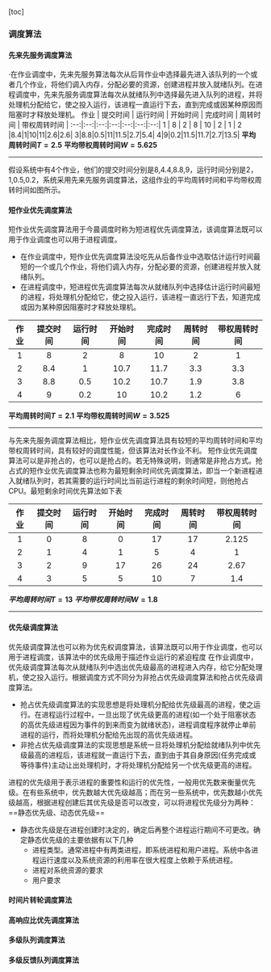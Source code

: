 [toc]
### 调度算法
#### 先来先服务调度算法
·在作业调度中，先来先服务算法每次从后背作业中选择最先进入该队列的一个或者几个作业，将他们调入内存，分配必要的资源，创建进程并放入就绪队列。在进程调度中，先来先服务调度算法每次从就绪队列中选择最先进入队列的进程，并将处理机分配给它，使之投入运行，该进程一直运行下去，直到完成或因某种原因而阻塞时才释放处理机。
作业 | 提交时间 | 运行时间 | 开始时间 | 完成时间 | 周转时间 | 带权周转时间 |
:--:|:--:|:--:|:--:|:--:|:--:|:--:|
1 | 8 | 2 | 8 | 10 | 2 | 1 |
2 |8.4|1|10|11|2.6|2.6|
3|8.8|0.5|11|11.5|2.7|5.4|
4|9|0.2|11.5|11.7|2.7|13.5|
**平均周转时间$T=2.5$**
**平均带权周转时间$W=5.625$**
****
假设系统中有4个作业，他们的提交时间分别是8,4.4,8.8,9，运行时间分别是2，1,0.5,0.2，系统采用先来先服务调度算法，这组作业的平均周转时间和平均带权周转时间如图所示。

#### 短作业优先调度算法
短作业优先调度算法用于今晨调度时称为短进程优先调度算法，该调度算法既可以用于作业调度也可以用于进程调度。
- 在作业调度中，短作业优先调度算法没吃先从后备作业中选取估计运行时间最短的一个或几个作业，将他们调入内存，分配必要的资源，创建进程并放入就绪队列。
- 在进程调度中，短进程优先调度算法每次从就绪队列中选择估计运行时间最短的进程，将处理机分配给它，使之投入运行，该进程一直远行下去，知道完成或因为某种原因阻塞时才释放处理机。

作业 | 提交时间 | 运行时间 | 开始时间 | 完成时间 | 周转时间 | 带权周转时间 |
:--:|:--:|:--:|:--:|:--:|:--:|:--:|
1|8|2|8|10|2|1|
2|8.4|1|10.7|11.7|3.3|3.3|
3|8.8|0.5|10.2|10.7|1.9|3.8|
4|9|0.2|10|10.2|1.2|6|
**平均周转时间$T=2.1$**
**平均带权周转时间$W=3.525$**
****
与先来先服务调度算法相比，短作业优先调度算法具有较短的平均周转时间和平均带权周转时间，具有较好的调度性能，但该算法对长作业不利。 
短作业优先调度算法可以是非抢占的，也可以是抢占的。若无特殊说明，则通常是非抢占方式。抢占式的短作业优先调度算法也称为最短剩余时间优先调度算法，即当一个新进程进入就绪队列时，若其需要的运行时间比当前运行进程的剩余时间短，则他抢占CPU。最短剩余时间优先算法如下表

作业 | 提交时间 | 运行时间 | 开始时间 | 完成时间 | 周转时间 | 带权周转时间 |
:--:|:--:|:--:|:--:|:--:|:--:|:--:|
1|0|8|0|17|17|2.125|
2|1|4|1|5|4|1|
3|2|9|17|26|24|2.67|
4|3|5|5|10|7|1.4|
**$平均周转时间T=13$**
**$平均带权周转时间W=1.8$**
****
#### 优先级调度算法
优先级调度算法也可以称为优先权调度算法，该算法既可以用于作业调度，也可以用于进程调度，该算法中的优先级用于描述作业运行的紧迫程度
在作业调度中，优先级调度算法每次从就绪队列中选出优先级最高的进程进入内存，给它分配处理机，使之投入运行。根据调度方式不同分为非抢占优先级调度算法和抢占优先级调度算法。
- 抢占优先级调度算法的实现思想是将处理机分配给优先级最高的进程，使之运行。在进程运行过程中，一旦出现了优先级更高的进程(如一个处于阻塞状态的高优先级进程因为事件的到来而变为就绪状态)，进程调度程序就停止单前进程的运行，而将处理机分配给先出现的高优先级进程。
- 非抢占优先级调度算法的实现思想是系统一旦将处理机分配给就绪队列中优先级最高的进程后，该进程就一直运行下去，直到由于其自身原因(任务完成或等待事件)主动让出处理机时，才将处理机分配给另一个优先级更高的进程。

进程的优先级用于表示进程的重要性和运行的优先性，一般用优先数来衡量优先级。在有些系统中，优先数越大优先级越高；而在另一些系统中，优先数越小优先级越高，根据进程创建后其优先级是否可以改变，可以将进程优先级分为两种：==静态优先级、动态优先级==
- 静态优先级是在进程创建时决定的，确定后再整个进程运行期间不可更改。确定静态优先级的主要依据有以下几种
    - 进程类型。通常进程中有两类进程，即系统进程和用户进程。系统中各进程运行速度以及系统资源的利用率在很大程度上依赖于系统进程。
    - 进程对系统资源的要求
    - 用户要求

#### 时间片转轮调度算法
#### 高响应比优先调度算法
#### 多级队列调度算法
#### 多级反馈队列调度算法
